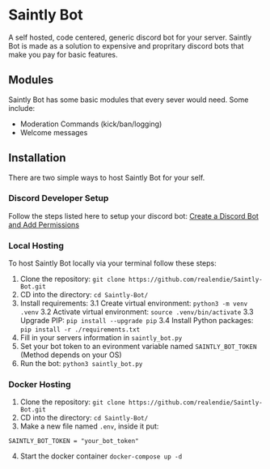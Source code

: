 # Saintly Bot

A self hosted, code centered, generic discord bot for your server. Saintly Bot is made as a solution to expensive and propritary discord bots that make you pay for basic features.

## Modules

Saintly Bot has some basic modules that every sever would need. Some include:

- Moderation Commands (kick/ban/logging)
- Welcome messages

## Installation

There are two simple ways to host Saintly Bot for your self.

### Discord Developer Setup

Follow the steps listed here to setup your discord bot: [Create a Discord Bot and Add Permissions](https://scribehow.com/viewer/Create_a_Discord_Bot_and_Add_Permissions__Rzi4bF2KQeuBAyT2ZDtlbA?add_to_team_with_invite=True&sharer_domain=gmail.com&sharer_id=3239cd2c-7eb1-472f-a240-3cfebebe77bf)

### Local Hosting

To host Saintly Bot locally via your terminal follow these steps:

1. Clone the repository: `git clone https://github.com/realendie/Saintly-Bot.git`
2. CD into the directory: `cd Saintly-Bot/`
3. Install requirements:
3.1 Create virtual environment: `python3 -m venv .venv`
3.2 Activate virtual environment: `source .venv/bin/activate`
3.3 Upgrade PIP: `pip install --upgrade pip`
3.4 Install Python packages: `pip install -r ./requirements.txt`
4. Fill in your servers information in `saintly_bot.py`
5. Set your bot token to an evironment variable named `SAINTLY_BOT_TOKEN` (Method depends on your OS)
6. Run the bot: `python3 saintly_bot.py`

### Docker Hosting

1. Clone the repository: `git clone https://github.com/realendie/Saintly-Bot.git`
2. CD into the directory: `cd Saintly-Bot/`
3. Make a new file named `.env`, inside it put:

```env
SAINTLY_BOT_TOKEN = "your_bot_token"
```

4. Start the docker container `docker-compose up -d`
